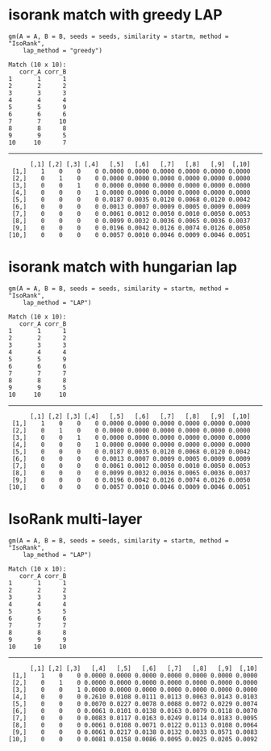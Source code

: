 # isorank match with greedy LAP

    gm(A = A, B = B, seeds = seeds, similarity = startm, method = "IsoRank", 
        lap_method = "greedy")
    
    Match (10 x 10):
       corr_A corr_B
    1       1      1
    2       2      2
    3       3      3
    4       4      4
    5       5      9
    6       6      6
    7       7     10
    8       8      8
    9       9      5
    10     10      7

---

          [,1] [,2] [,3] [,4]   [,5]   [,6]   [,7]   [,8]   [,9]  [,10]
     [1,]    1    0    0    0 0.0000 0.0000 0.0000 0.0000 0.0000 0.0000
     [2,]    0    1    0    0 0.0000 0.0000 0.0000 0.0000 0.0000 0.0000
     [3,]    0    0    1    0 0.0000 0.0000 0.0000 0.0000 0.0000 0.0000
     [4,]    0    0    0    1 0.0000 0.0000 0.0000 0.0000 0.0000 0.0000
     [5,]    0    0    0    0 0.0187 0.0035 0.0120 0.0068 0.0120 0.0042
     [6,]    0    0    0    0 0.0013 0.0007 0.0009 0.0005 0.0009 0.0009
     [7,]    0    0    0    0 0.0061 0.0012 0.0050 0.0010 0.0050 0.0053
     [8,]    0    0    0    0 0.0099 0.0032 0.0036 0.0065 0.0036 0.0037
     [9,]    0    0    0    0 0.0196 0.0042 0.0126 0.0074 0.0126 0.0050
    [10,]    0    0    0    0 0.0057 0.0010 0.0046 0.0009 0.0046 0.0051

# isorank match with hungarian lap

    gm(A = A, B = B, seeds = seeds, similarity = startm, method = "IsoRank", 
        lap_method = "LAP")
    
    Match (10 x 10):
       corr_A corr_B
    1       1      1
    2       2      2
    3       3      3
    4       4      4
    5       5      9
    6       6      6
    7       7      7
    8       8      8
    9       9      5
    10     10     10

---

          [,1] [,2] [,3] [,4]   [,5]   [,6]   [,7]   [,8]   [,9]  [,10]
     [1,]    1    0    0    0 0.0000 0.0000 0.0000 0.0000 0.0000 0.0000
     [2,]    0    1    0    0 0.0000 0.0000 0.0000 0.0000 0.0000 0.0000
     [3,]    0    0    1    0 0.0000 0.0000 0.0000 0.0000 0.0000 0.0000
     [4,]    0    0    0    1 0.0000 0.0000 0.0000 0.0000 0.0000 0.0000
     [5,]    0    0    0    0 0.0187 0.0035 0.0120 0.0068 0.0120 0.0042
     [6,]    0    0    0    0 0.0013 0.0007 0.0009 0.0005 0.0009 0.0009
     [7,]    0    0    0    0 0.0061 0.0012 0.0050 0.0010 0.0050 0.0053
     [8,]    0    0    0    0 0.0099 0.0032 0.0036 0.0065 0.0036 0.0037
     [9,]    0    0    0    0 0.0196 0.0042 0.0126 0.0074 0.0126 0.0050
    [10,]    0    0    0    0 0.0057 0.0010 0.0046 0.0009 0.0046 0.0051

# IsoRank multi-layer

    gm(A = A, B = B, seeds = seeds, similarity = startm, method = "IsoRank", 
        lap_method = "LAP")
    
    Match (10 x 10):
       corr_A corr_B
    1       1      1
    2       2      2
    3       3      3
    4       4      4
    5       5      5
    6       6      6
    7       7      7
    8       8      8
    9       9      9
    10     10     10

---

          [,1] [,2] [,3]   [,4]   [,5]   [,6]   [,7]   [,8]   [,9]  [,10]
     [1,]    1    0    0 0.0000 0.0000 0.0000 0.0000 0.0000 0.0000 0.0000
     [2,]    0    1    0 0.0000 0.0000 0.0000 0.0000 0.0000 0.0000 0.0000
     [3,]    0    0    1 0.0000 0.0000 0.0000 0.0000 0.0000 0.0000 0.0000
     [4,]    0    0    0 0.2610 0.0108 0.0111 0.0113 0.0063 0.0143 0.0103
     [5,]    0    0    0 0.0070 0.0227 0.0078 0.0088 0.0072 0.0229 0.0074
     [6,]    0    0    0 0.0061 0.0101 0.0138 0.0163 0.0079 0.0118 0.0070
     [7,]    0    0    0 0.0083 0.0117 0.0163 0.0249 0.0114 0.0183 0.0095
     [8,]    0    0    0 0.0061 0.0108 0.0071 0.0122 0.0113 0.0108 0.0064
     [9,]    0    0    0 0.0061 0.0217 0.0138 0.0132 0.0033 0.0571 0.0083
    [10,]    0    0    0 0.0081 0.0158 0.0086 0.0095 0.0025 0.0205 0.0092

